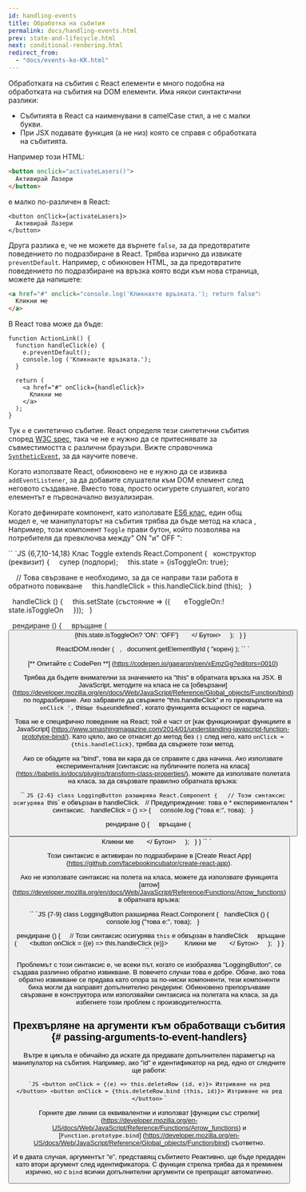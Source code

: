 ```yaml
---
id: handling-events
title: Обработка на събития
permalink: docs/handling-events.html
prev: state-and-lifecycle.html
next: conditional-rendering.html
redirect_from:
  - "docs/events-ko-KR.html"
---
```


Обработката на събития с React елементи е много подобна на обработката на събития на DOM елементи. Има някои синтактични разлики:

* Събитията в React са наименувани в camelCase стил, а не с малки букви.
* При JSX подавате функция (а не низ) която се справя с обработката на събитията.

Например този HTML:

```html
<button onclick="activateLasers()">
  Активирай Лазери
</button>
```

е малко по-различен в React:

```js{1}
<button onClick={activateLasers}>
  Активирай Лазери
</button>
```

Друга разлика е, че не можете да върнете `false`, за да предотвратите поведението по подразбиране в React. Трябва изрично да извикате `preventDefault`. Например, с обикновен HTML, за да предотвратите поведението по подразбиране на връзка която води към нова страница, можете да напишете:

```html
<a href="#" onclick="console.log('Кликнахте връзката.'); return false">
  Кликни ме
</a>
```

В React това може да бъде:

```js{2-5,8}
function ActionLink() {
  function handleClick(e) {
    e.preventDefault();
    console.log ('Кликнахте връзката.');
  }

  return (
    <a href="#" onClick={handleClick}>
      Кликни ме
    </a>
  );
}
```

Тук `е` е синтетично събитие. React определя тези синтетични събития според [W3C spec](https://www.w3.org/TR/DOM-Level-3-Events/), така че не е нужно да се притеснявате за съвместимостта с различни браузъри. Вижте справочника [`SyntheticEvent`](/docs/events.html), за да научите повече.

Когато използвате React, обикновено не е нужно да се извиква `addEventListener`, за да добавите слушатели към DOM елемент след неговото създаване. Вместо това, просто осигурете слушател, когато елементът е първоначално визуализиран.

Когато дефинирате компонент, като използвате [ES6 клас](https://developer.mozilla.org/en/docs/Web/JavaScript/Reference/Classes), един общ модел е, че манипулаторът на събития трябва да бъде метод на класа , Например, този компонент `Toggle` прави бутон, който позволява на потребителя да превключва между" ON "и" OFF ":

`` `JS {6,7,10-14,18}
Клас Toggle extends React.Component {
  конструктор (реквизит) {
    супер (подпори);
    this.state = {isToggleOn: true};

    // Това свързване е необходимо, за да се направи тази работа в обратното повикване
    this.handleClick = this.handleClick.bind (this);
  }

  handleClick () {
    this.setState (състояние => ({
      еToggleOn:! state.isToggleOn
    }));
  }

  рендиране () {
    връщане (
      <button onClick = {this.handleClick}>
        {this.state.isToggleOn? 'ON': 'OFF'}
      </ Бутон>
    );
  }
}

ReactDOM.render (
  <Toggle />,
  document.getElementById ( "корен)
);
`` `

[** Опитайте с CodePen **] (https://codepen.io/gaearon/pen/xEmzGg?editors=0010)

Трябва да бъдете внимателни за значението на "this" в обратната връзка на JSX. В JavaScript, методите на класа не са [обвързани] (https://developer.mozilla.org/en/docs/Web/JavaScript/Reference/Global_objects/Function/bind) по подразбиране. Ако забравите да свържете "this.handleClick" и го прехвърлите на `onClick ',` this` ще бъде `undefined`, когато функцията всъщност се нарича.

Това не е специфично поведение на React; той е част от [как функционират функциите в JavaScript] (https://www.smashingmagazine.com/2014/01/understanding-javascript-function-prototype-bind/). Като цяло, ако се отнасят до метод без `()` след него, като `onClick = {this.handleClick}`, трябва да свържете този метод.

Ако се обадите на "bind", това ви кара да се справите с два начина. Ако използвате експерименталния [синтаксис на публичните полета на класа] (https://babeljs.io/docs/plugins/transform-class-properties/), можете да използвате полетата на класа, за да свързвате правилно обратната връзка:

`` `JS {2-6}
class LoggingButton разширява React.Component {
  // Този синтаксис осигурява `this` е обвързан в handleClick.
  // Предупреждение: това е * експериментален * синтаксис.
  handleClick = () => {
    console.log ("това е:", това);
  }

  рендиране () {
    връщане (
      <button onClick = {this.handleClick}>
        Кликни ме
      </ Бутон>
    );
  }
}
`` `

Този синтаксис е активиран по подразбиране в [Create React App] (https://github.com/facebookincubator/create-react-app).

Ако не използвате синтаксис на полета на класа, можете да използвате функцията [arrow] (https://developer.mozilla.org/en/docs/Web/JavaScript/Reference/Functions/Arrow_functions) в обратната връзка:

`` `JS {7-9}
class LoggingButton разширява React.Component {
  handleClick () {
    console.log ("това е:", това);
  }

  рендиране () {
    // Този синтаксис осигурява `this` е обвързан в handleClick
    връщане (
      <button onClick = {(e) => this.handleClick (e)}>
        Кликни ме
      </ Бутон>
    );
  }
}
`` `

Проблемът с този синтаксис е, че всеки път, когато се изобразява "LoggingButton", се създава различно обратно извикване. В повечето случаи това е добре. Обаче, ако това обратно извикване се предава като опора за по-ниски компоненти, тези компоненти биха могли да направят допълнително рендеринг. Обикновено препоръчваме свързване в конструктора или използвайки синтаксиса на полетата на класа, за да избегнете този проблем с производителността.

## Прехвърляне на аргументи към обработващи събития {# passing-arguments-to-event-handlers}

Вътре в цикъла е обичайно да искате да предавате допълнителен параметър на манипулатор на събития. Например, ако "id" е идентификатор на ред, едно от следните ще работи:

`` `JS
<button onClick = {(e) => this.deleteRow (id, e)}> Изтриване на ред </button>
<button onClick = {this.deleteRow.bind (this, id)}> Изтриване на ред </button>
`` `

Горните две линии са еквивалентни и използват [функции със стрелки] (https://developer.mozilla.org/en-US/docs/Web/JavaScript/Reference/Functions/Arrow_functions) и [`Function.prototype.bind`] (https://developer.mozilla.org/en-US/docs/Web/JavaScript/Reference/Global_objects/Function/bind) съответно.

И в двата случая, аргументът "е", представящ събитието Реактивно, ще бъде предаден като втори аргумент след идентификатора. С функция стрелка трябва да я преминем изрично, но с `bind` всички допълнителни аргументи се препращат автоматично.